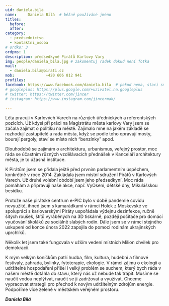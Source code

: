 ```yaml
---
uid: daniela.bila
name:     Daniela Bílá 	# běžně používáné jméno
titles:
  before: 
  after:
category:
  - predsednictvo
  - kontaktni_osoba
# ordko: 3
ordpms: 1
description: předsedkyně Pirátů Karlovy Vary
img: people/daniela_bila.jpg # zakomentuj radek dokud není fotka
mail:
  - daniela.bila@pirati.cz
mob:			  +420 606 812 941
profiles:
facebook: https://www.facebook.com/daniela.bila  # pokud nema, staci smazat tuto radku
# googleplus: https://plus.google.com/+uzivatel.na.googleplus
# twitter: https://twitter.com/jincer
# instagram: https://www.instagram.com/jincermak/ 
   
---
```

Léta pracuji v Karlových Varech na různých úřednických a referentských pozicích. Už kdysi při práci na Magistrátu města karlovy Vary jsem se začala zajímat o politiku na městě. Zajímalo mne na jakém základě se rozhodují zastupitelé a rada města, když se podle toho opravují mosty, bourají pergoly, staví se místo nich “benzínky” apod. 

Dlouhodobě se zajímám o architekturu, urbanismus, veřejný prostor, moc ráda se účastním různých vzdělávacích přednášek v Kanceláři architektury města, je to úžasná instituce.

K Pirátům jsem se přidala ještě před prvním parlamentním úspěchem, konkrétně v roce 2014. Zakládala jsem místní sdružení Pirátů v Karlových Varech. Už druhé volební období jsem jeho předsedkyní. Moc ráda pomáhám a připravuji naše akce, např. VyOsení, dětské dny, Mikulášskou besídku.

Protože naše pirátské centrum e-PIC bylo v době pandemie covidu nevyužité, ihned jsem s kamarádkami v rámci Holek z Moskevské ve spolupráci s karlovarskými Piráty uspořádala výdejnu dezinfekce, ručně šitých roušek, štítů vyráběných na 3D tiskárně, později počítače pro domácí vyučování školáků ze sociálně slabých rodin. Dále jsem se v rámci stejného uskupení od konce února 2022 zapojila do pomoci rodinám ukrajinských uprchlíků.

Několik let jsem také fungovala v užším vedení místních Milion chvilek pro demokracii.

K mým velkým koníčkům patří hudba, film, kultura, hudební a filmové festivaly, zahrada, bylinky, fytoterapie, ekologie. V rámci zájmu o ekologii a udržitelné hospodaření přišel i velký problém se suchem, který bych ráda v našem městě dotáhla do stavu, který nás už nebude tak trápit. Musíme se naučit vodou neplýtvat, naučit se ji zadržovat a využívat. Chceme vypracovat strategii pro přechod k novým udržitelným zdrojům energie. Podpoříme více zeleně v městském veřejném prostoru.

***Daniela Bílá***
